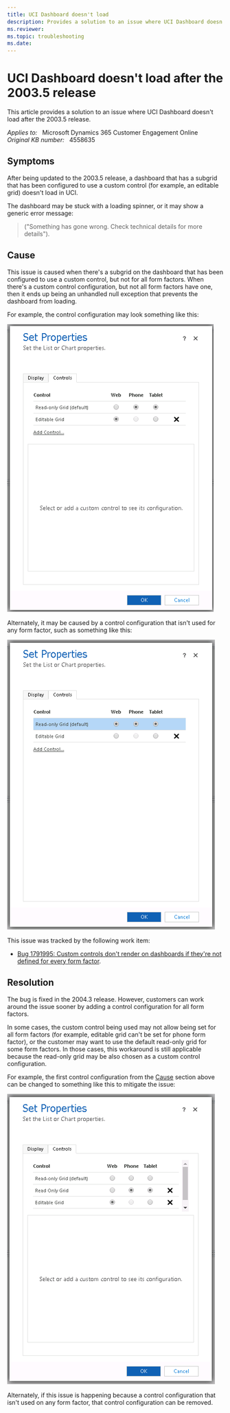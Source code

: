 ```yaml
---
title: UCI Dashboard doesn't load
description: Provides a solution to an issue where UCI Dashboard doesn't load after the 2003.5 release.
ms.reviewer: 
ms.topic: troubleshooting
ms.date: 
---
```

# UCI Dashboard doesn't load after the 2003.5 release

This article provides a solution to an issue where UCI Dashboard doesn't load after the 2003.5 release.

_Applies to:_ &nbsp; Microsoft Dynamics 365 Customer Engagement Online  
_Original KB number:_ &nbsp; 4558635

## Symptoms

After being updated to the 2003.5 release, a dashboard that has a subgrid that has been configured to use a custom control (for example, an editable grid) doesn't load in UCI.

The dashboard may be stuck with a loading spinner, or it may show a generic error message:

> ("Something has gone wrong. Check technical details for more details").

## Cause

This issue is caused when there's a subgrid on the dashboard that has been configured to use a custom control, but not for all form factors. When there's a custom control configuration, but not all form factors have one, then it ends up being an unhandled null exception that prevents the dashboard from loading.

For example, the control configuration may look something like this:

![Subgrid custom control configuration for only web form factor](./media/uci-dashboard-does-not-load/select-add-custom-control-configuration.png)

Alternately, it may be caused by a control configuration that isn't used for any form factor, such as something like this:

![Unused subgrid custom control configuration](./media/uci-dashboard-does-not-load/unused-editable-grid.png)

This issue was tracked by the following work item:

- [Bug 1791995: Custom controls don't render on dashboards if they're not defined for every form factor](https://dynamicscrm.visualstudio.com/OneCRM/_workitems/edit/1791995).

## Resolution

The bug is fixed in the 2004.3 release. However, customers can work around the issue sooner by adding a control configuration for all form factors.

In some cases, the custom control being used may not allow being set for all form factors (for example, editable grid can't be set for phone form factor), or the customer may want to use the default read-only grid for some form factors. In those cases, this workaround is still applicable because the read-only grid may be also chosen as a custom control configuration.

For example, the first control configuration from the [Cause](#cause) section above can be changed to something like this to mitigate the issue:

![Subgrid custom control configuration for all form factors](./media/uci-dashboard-does-not-load/configuration-all-form-factors.png)

Alternately, if this issue is happening because a control configuration that isn't used on any form factor, that control configuration can be removed.
